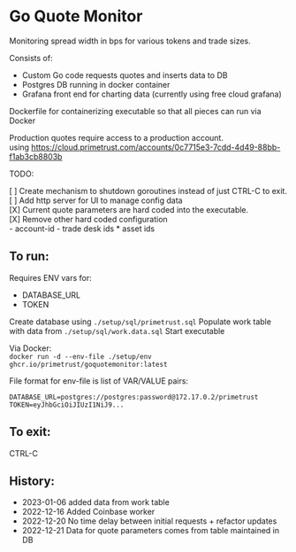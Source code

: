 Go Quote Monitor
=================

Monitoring spread width in bps for various tokens and trade sizes.

Consists of:
* Custom Go code requests quotes and inserts data to DB
* Postgres DB running in docker container
* Grafana front end for charting data (currently using free cloud grafana)

Dockerfile for containerizing executable so that all pieces can run via Docker


Production quotes require access to a production account.  
using https://cloud.primetrust.com/accounts/0c7715e3-7cdd-4d49-88bb-f1ab3cb8803b



TODO:  

[ ] Create mechanism to shutdown goroutines instead of just CTRL-C to exit.  
[ ] Add http server for UI to manage config data  
[X] Current quote parameters are hard coded into the executable.  
[X] Remove other hard coded configuration  
    - account-id
    - trade desk ids
    * asset ids

To run:
-------

Requires ENV vars for:

* DATABASE_URL
* TOKEN

Create database using `./setup/sql/primetrust.sql`
Populate work table with data from `./setup/sql/work.data.sql`
Start executable


Via Docker:  
`docker run -d --env-file ./setup/env ghcr.io/primetrust/goquotemonitor:latest`

File format for env-file is list of VAR/VALUE pairs:

```
DATABASE_URL=postgres://postgres:password@172.17.0.2/primetrust
TOKEN=eyJhbGciOiJIUzI1NiJ9...
```

To exit:
--------

CTRL-C


History:
--------

* 2023-01-06 added data from work table
* 2022-12-16 Added Coinbase worker
* 2022-12-20 No time delay between initial requests + refactor updates
* 2022-12-21 Data for quote parameters comes from table maintained in DB
